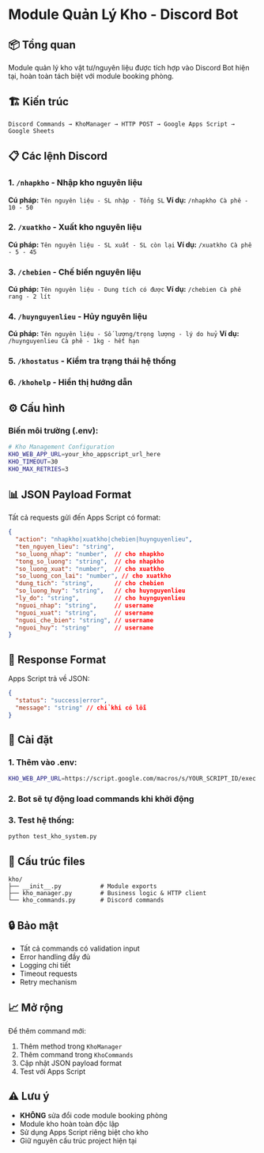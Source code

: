 # Module Quản Lý Kho - Discord Bot

## 📦 Tổng quan

Module quản lý kho vật tư/nguyên liệu được tích hợp vào Discord Bot hiện tại, hoàn toàn tách biệt với module booking phòng.

## 🏗️ Kiến trúc

```
Discord Commands → KhoManager → HTTP POST → Google Apps Script → Google Sheets
```

## 📋 Các lệnh Discord

### 1. `/nhapkho` - Nhập kho nguyên liệu
**Cú pháp:** `Tên nguyên liệu - SL nhập - Tổng SL`
**Ví dụ:** `/nhapkho Cà phê - 10 - 50`

### 2. `/xuatkho` - Xuất kho nguyên liệu  
**Cú pháp:** `Tên nguyên liệu - SL xuất - SL còn lại`
**Ví dụ:** `/xuatkho Cà phê - 5 - 45`

### 3. `/chebien` - Chế biến nguyên liệu
**Cú pháp:** `Tên nguyên liệu - Dung tích có được`
**Ví dụ:** `/chebien Cà phê rang - 2 lít`

### 4. `/huynguyenlieu` - Hủy nguyên liệu
**Cú pháp:** `Tên nguyên liệu - Số lượng/trọng lượng - lý do huỷ`
**Ví dụ:** `/huynguyenlieu Cà phê - 1kg - hết hạn`

### 5. `/khostatus` - Kiểm tra trạng thái hệ thống
### 6. `/khohelp` - Hiển thị hướng dẫn

## ⚙️ Cấu hình

### Biến môi trường (.env):
```bash
# Kho Management Configuration
KHO_WEB_APP_URL=your_kho_appscript_url_here
KHO_TIMEOUT=30
KHO_MAX_RETRIES=3
```

## 📊 JSON Payload Format

Tất cả requests gửi đến Apps Script có format:

```json
{
  "action": "nhapkho|xuatkho|chebien|huynguyenlieu",
  "ten_nguyen_lieu": "string",
  "so_luong_nhap": "number",  // cho nhapkho
  "tong_so_luong": "string",  // cho nhapkho
  "so_luong_xuat": "number",  // cho xuatkho
  "so_luong_con_lai": "number", // cho xuatkho
  "dung_tich": "string",      // cho chebien
  "so_luong_huy": "string",   // cho huynguyenlieu
  "ly_do": "string",          // cho huynguyenlieu
  "nguoi_nhap": "string",     // username
  "nguoi_xuat": "string",     // username
  "nguoi_che_bien": "string", // username
  "nguoi_huy": "string"       // username
}
```

## 📝 Response Format

Apps Script trả về JSON:

```json
{
  "status": "success|error",
  "message": "string" // chỉ khi có lỗi
}
```

## 🔧 Cài đặt

### 1. Thêm vào .env:
```bash
KHO_WEB_APP_URL=https://script.google.com/macros/s/YOUR_SCRIPT_ID/exec
```

### 2. Bot sẽ tự động load commands khi khởi động

### 3. Test hệ thống:
```bash
python test_kho_system.py
```

## 📁 Cấu trúc files

```
kho/
├── __init__.py           # Module exports
├── kho_manager.py        # Business logic & HTTP client
└── kho_commands.py       # Discord commands
```

## 🔒 Bảo mật

- Tất cả commands có validation input
- Error handling đầy đủ
- Logging chi tiết
- Timeout requests
- Retry mechanism

## 📈 Mở rộng

Để thêm command mới:

1. Thêm method trong `KhoManager`
2. Thêm command trong `KhoCommands` 
3. Cập nhật JSON payload format
4. Test với Apps Script

## ⚠️ Lưu ý

- **KHÔNG** sửa đổi code module booking phòng
- Module kho hoàn toàn độc lập
- Sử dụng Apps Script riêng biệt cho kho
- Giữ nguyên cấu trúc project hiện tại
